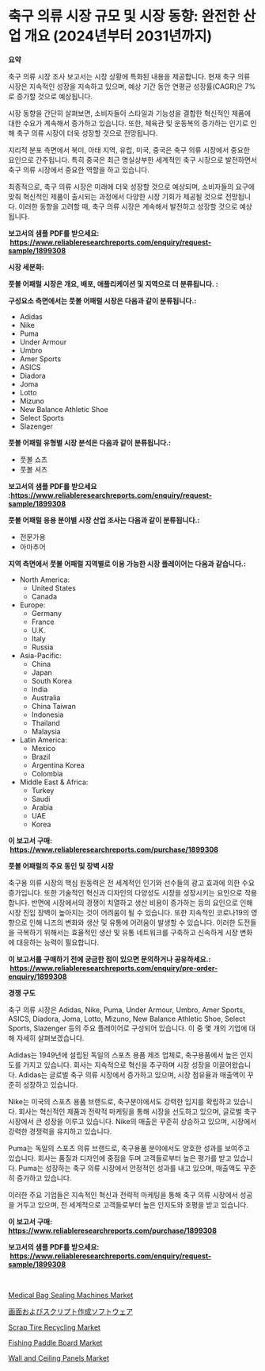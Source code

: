 <p><h1>축구 의류 시장 규모 및 시장 동향: 완전한 산업 개요 (2024년부터 2031년까지)</h1></p><p><strong>요약</strong></p>
<p><p>축구 의류 시장 조사 보고서는 시장 상황에 특화된 내용을 제공합니다. 현재 축구 의류 시장은 지속적인 성장을 지속하고 있으며, 예상 기간 동안 연평균 성장률(CAGR)은 7%로 증가할 것으로 예상됩니다.</p><p>시장 동향을 간단히 살펴보면, 소비자들이 스타일과 기능성을 결합한 혁신적인 제품에 대한 수요가 계속해서 증가하고 있습니다. 또한, 체육관 및 운동복의 증가하는 인기로 인해 축구 의류 시장이 더욱 성장할 것으로 전망됩니다.</p><p>지리적 분포 측면에서 북미, 아태 지역, 유럽, 미국, 중국은 축구 의류 시장에서 중요한 요인으로 간주됩니다. 특히 중국은 최근 명실상부한 세계적인 축구 시장으로 발전하면서 축구 의류 시장에서 중요한 역할을 하고 있습니다.</p><p>최종적으로, 축구 의류 시장은 미래에 더욱 성장할 것으로 예상되며, 소비자들의 요구에 맞춰 혁신적인 제품이 출시되는 과정에서 다양한 시장 기회가 제공될 것으로 전망됩니다. 이러한 동향을 고려할 때, 축구 의류 시장은 계속해서 발전하고 성장할 것으로 예상됩니다.</p></p>
<p><strong>보고서의 샘플 PDF를 받으세요: &nbsp;<a href="https://www.reliableresearchreports.com/enquiry/request-sample/1899308">https://www.reliableresearchreports.com/enquiry/request-sample/1899308</a></strong></p>
<p><strong>시장 세분화:</strong></p>
<p><strong> 풋볼 어패럴 시장은 개요, 배포, 애플리케이션 및 지역으로 더 분류됩니다. :</strong></p>
<p><strong>구성요소 측면에서는 풋볼 어패럴 시장은 다음과 같이 분류됩니다.:</strong></p>
<p><ul><li>Adidas</li><li>Nike</li><li>Puma</li><li>Under Armour</li><li>Umbro</li><li>Amer Sports</li><li>ASICS</li><li>Diadora</li><li>Joma</li><li>Lotto</li><li>Mizuno</li><li>New Balance Athletic Shoe</li><li>Select Sports</li><li>Slazenger</li></ul></p>
<p><strong> 풋볼 어패럴 유형별 시장 분석은 다음과 같이 분류됩니다.:</strong></p>
<p><ul><li>풋볼 쇼츠</li><li>풋볼 셔츠</li></ul></p>
<p><strong>보고서의 샘플 PDF를 받으세요 :<a href="https://www.reliableresearchreports.com/enquiry/request-sample/1899308">https://www.reliableresearchreports.com/enquiry/request-sample/1899308</a></strong></p>
<p><strong> 풋볼 어패럴 응용 분야별 시장 산업 조사는 다음과 같이 분류됩니다.:</strong></p>
<p><ul><li>전문가용</li><li>아마추어</li></ul></p>
<p><strong>지역 측면에서 풋볼 어패럴 지역별로 이용 가능한 시장 플레이어는 다음과 같습니다.:</strong></p>
<p><ul>
    <li>
        North America:
        <ul>
            <li>United States</li>
            <li>Canada</li>
        </ul>
    </li>
    <li>
        Europe:
        <ul>
            <li>Germany</li>
            <li>France</li>
            <li>U.K.</li>
            <li>Italy</li>
            <li>Russia</li>
        </ul>
    </li>
    <li>
        Asia-Pacific:
        <ul>
            <li>China</li>
            <li>Japan</li>
            <li>South Korea</li>
            <li>India</li>
            <li>Australia</li>
            <li>China Taiwan</li>
            <li>Indonesia</li>
            <li>Thailand</li>
            <li>Malaysia</li>
        </ul>
    </li>
    <li>
        Latin America:
        <ul>
            <li>Mexico</li>
            <li>Brazil</li>
            <li>Argentina Korea</li>
            <li>Colombia</li>
        </ul>
    </li>
    <li>
        Middle East & Africa:
        <ul>
            <li>Turkey</li>
            <li>Saudi</li>
            <li>Arabia</li>
            <li>UAE</li>
            <li>Korea</li>
        </ul>
    </li>
    </ul></p>
<p><strong>이 보고서 구매: &nbsp;<a href="https://www.reliableresearchreports.com/purchase/1899308">https://www.reliableresearchreports.com/purchase/1899308</a></strong></p>
<p><strong>풋볼 어패럴의 주요 동인 및 장벽 시장</strong></p>
<p><p>축구용 의류 시장의 핵심 원동력은 전 세계적인 인기와 선수들의 광고 효과에 의한 수요 증가입니다. 또한 기술적인 혁신과 디자인의 다양성도 시장을 성장시키는 요인으로 작용합니다. 반면에 시장에서의 경쟁이 치열하고 생산 비용이 증가하는 등의 요인으로 인해 시장 진입 장벽이 높아지는 것이 어려움이 될 수 있습니다. 또한 지속적인 코로나19의 영향으로 인해 니즈의 변화와 생산 및 유통에 어려움이 발생할 수 있습니다. 이러한 도전들을 극복하기 위해서는 효율적인 생산 및 유통 네트워크를 구축하고 신속하게 시장 변화에 대응하는 능력이 필요합니다.</p></p>
<p><strong>이 보고서를 구매하기 전에 궁금한 점이 있으면 문의하거나 공유하세요.: &nbsp;<a href="https://www.reliableresearchreports.com/enquiry/pre-order-enquiry/1899308">https://www.reliableresearchreports.com/enquiry/pre-order-enquiry/1899308</a></strong></p>
<p><strong>경쟁 구도</strong></p>
<p><p>축구 의류 시장은 Adidas, Nike, Puma, Under Armour, Umbro, Amer Sports, ASICS, Diadora, Joma, Lotto, Mizuno, New Balance Athletic Shoe, Select Sports, Slazenger 등의 주요 플레이어로 구성되어 있습니다. 이 중 몇 개의 기업에 대해 자세히 살펴보겠습니다.</p><p>Adidas는 1949년에 설립된 독일의 스포츠 용품 제조 업체로, 축구용품에서 높은 인지도를 가지고 있습니다. 회사는 지속적으로 혁신을 추구하며 시장 성장을 이끌어왔습니다. Adidas는 글로벌 축구 의류 시장에서 증가하고 있으며, 시장 점유율과 매출액이 꾸준히 성장하고 있습니다.</p><p>Nike는 미국의 스포츠 용품 브랜드로, 축구분야에서도 강력한 입지를 확립하고 있습니다. 회사는 혁신적인 제품과 전략적 마케팅을 통해 시장을 선도하고 있으며, 글로벌 축구 시장에서 큰 성장을 이루고 있습니다. Nike의 매출은 꾸준히 상승하고 있으며, 시장에서 강력한 경쟁력을 유지하고 있습니다.</p><p>Puma는 독일의 스포츠 의류 브랜드로, 축구용품 분야에서도 양호한 성과를 보여주고 있습니다. 회사는 품질과 디자인에 중점을 두며 고객들로부터 높은 평가를 받고 있습니다. Puma는 성장하는 축구 의류 시장에서 안정적인 성과를 내고 있으며, 매출액도 꾸준히 증가하고 있습니다.</p><p>이러한 주요 기업들은 지속적인 혁신과 전략적 마케팅을 통해 축구 의류 시장에서 성공을 거두고 있으며, 전 세계적으로 고객들로부터 높은 인지도와 호평을 받고 있습니다.</p></p>
<p><strong>이 보고서 구매: &nbsp; <a href="https://www.reliableresearchreports.com/purchase/1899308">https://www.reliableresearchreports.com/purchase/1899308</a></strong></p>
<p><strong>보고서의 샘플 PDF를 받으세요: &nbsp;<a href="https://www.reliableresearchreports.com/enquiry/request-sample/1899308">https://www.reliableresearchreports.com/enquiry/request-sample/1899308</a></strong><strong></strong></p>
<p>&nbsp;</p>
<p><p><a href="https://github.com/JameTravis/Market-Research-Report-List-4/blob/main/medical-bag-sealing-machines-market.md">Medical Bag Sealing Machines Market</a></p><p><a href="https://github.com/zjkmgcs938405/Market-Research-Report-List-1/blob/main/4505279186380.md">画面およびスクリプト作成ソフトウェア</a></p><p><a href="https://meowing-lemming-dd3.notion.site/Global-Scrap-Tire-Recycling-Market-Size-and-Market-Trends-Insights-and-Projections-from-2024-to-203-d10354ef61d640d28ee02fa4a39f54c2">Scrap Tire Recycling Market</a></p><p><a href="https://view.publitas.com/reportprime-1/insights-into-fishing-paddle-board-market-size-analysing-market-share-trends-and-growth-from-2024-to-2031/">Fishing Paddle Board Market</a></p><p><a href="https://issuu.com/reportprime-2/docs/wall-and-ceiling-panels-market-size-2030.pptx">Wall and Ceiling Panels Market</a></p></p>